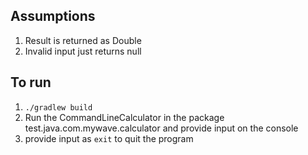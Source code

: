 
## Assumptions
1. Result is returned as Double
2. Invalid input just returns null

## To run

1. ```./gradlew build```
2. Run the CommandLineCalculator in the package test.java.com.mywave.calculator and provide input on the console
3. provide input as `exit` to quit the program